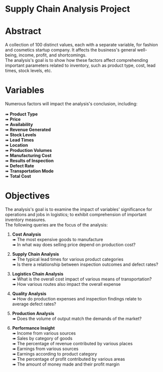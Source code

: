 # Supply Chain Analysis Project

# Abstract
A collection of 100 distinct values, each with a separate variable, for fashion and cosmetics startup company. It affects the business's general well-being, income, profit, and shortcomings. <br/>
The analysis's goal is to show how these factors affect comprehending important parameters related to inventory, such as product type, cost, lead times, stock levels, etc.

# Variables
Numerous factors will impact the analysis's conclusion, including: <br/>
<br/>
➠ **Product Type** <br/>
➠ **Price**<br/>
➠ **Availability**<br/>
➠ **Revenue Generated**<br/>
➠ **Stock Levels**<br/>
➠ **Lead Times**<br/>
➠ **Location**<br/>
➠ **Production Volumes**<br/>
➠ **Manufacturing Cost**<br/>
➠ **Results of Inspection**<br/>
➠ **Defect Rate**<br/>
➠ **Transportation Mode**<br/>
➠ **Total Cost**<br/>

# Objectives
The analysis's goal is to examine the impact of variables' significance for operations and jobs in logistics; to exhibit comprehension of important inventory measures.<br/>
The following queries are the focus of the analysis:

1. **Cost Analysis** <br/>
➠ The most expensive goods to manufacture <br/>
➠ In what way does selling price depend on production cost? <br/>

2. **Supply Chain Analysis** <br/>
➠ The typical lead times for various product categories <br/>
➠ Is there a relationship between inspection outcomes and defect rates? <br/>

3. **Logistics Chain Analysis** <br/>
➠ What is the overall cost impact of various means of transportation? <br/>
➠ How various routes also impact the overall expense <br/>

4. **Quality Analysis** <br/>
➠ How do production expenses and inspection findings relate to average defect rates? <br/>

5. **Production Analysis** <br/>
➠ Does the volume of output match the demands of the market? <br/>
   
6. **Performance Insight** <br/>
➠ Income from various sources <br/>
➠ Sales by category of goods <br/>
➠ The percentage of revenue contributed by various places <br/>
➠ Earnings from various sources <br/>
➠ Earnings according to product category <br/>
➠ The percentage of profit contributed by various areas <br/>
➠ The amount of money made and their profit margin <br/>



